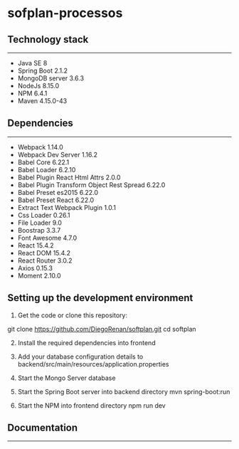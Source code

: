 # sofplan-processos

<h2>Technology stack</h2>
<hr></hr>

<ul>
    <li>Java SE 8</li>
    <li>Spring Boot 2.1.2</li>
    <li>MongoDB server 3.6.3</li>
    <li>NodeJs 8.15.0</li>
    <li>NPM 6.4.1</li>
    <li>Maven 4.15.0-43</li>
</ul>

<h2>Dependencies</h2>
<hr></hr>

<ul>    
    <li>Webpack 1.14.0</li>
    <li>Webpack Dev Server 1.16.2</li>
    <li>Babel Core 6.22.1</li>
    <li>Babel Loader 6.2.10</li>
    <li>Babel Plugin React Html Attrs 2.0.0</li>
    <li>Babel Plugin Transform Object Rest Spread 6.22.0</li>
    <li>Babel Preset es2015 6.22.0</li>
    <li>Babel Preset React 6.22.0</li>
    <li>Extract Text Webpack Plugin 1.0.1</li>
    <li>Css Loader 0.26.1</li>
    <li>File Loader 9.0</li>
    <li>Boostrap 3.3.7</li>
    <li>Font Awesome 4.7.0</li>
    <li>React 15.4.2</li>
    <li>React DOM 15.4.2</li>
    <li>React Router 3.0.2</li>
    <li>Axios 0.15.3</li>
    <li>Moment 2.10.0</li>
</ul>

<h2>Setting up the development environment</h2>

1. Get the code or clone this repository:

git clone https://github.com/DiegoRenan/softplan.git
cd softplan

2. Install the required dependencies into frontend

3. Add your database configuration details to backend/src/main/resources/application.properties

4. Start the Mongo Server database

5. Start the Spring Boot server into backend directory
    mvn spring-boot:run

6. Start the NPM into frontend directory npm run dev

<h2>Documentation</h2>
<hr></hr>

